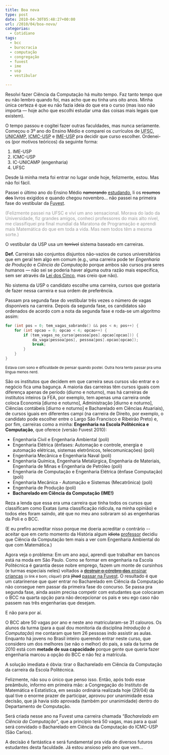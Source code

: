 ```yaml
---
title: Boa nova
type: post
date: 2010-04-30T05:48:27+00:00
url: /2010/04/boa-nova/
categorias:
  - Cotidiano
tags:
  - bcc
  - burocracia
  - computação
  - congregação
  - fuvest
  - ime
  - usp
  - vestibular

---
```

Resolvi fazer Ciência da Computação há muito tempo. Faz tanto tempo que eu não lembro quando foi, mas acho que eu tinha uns oito anos. Minha única certeza é que eu não fazia ideia do que era o curso (mas isso não importa — hoje acho que escolhi estudar uma das coisas mais legais que existem).

O tempo passou e cogitei fazer outras faculdades, mas nunca seriamente. Começou o 3º ano do Ensino Médio e comparei os currículos de <acronym title="Universidade Federal de Santa Catarina">UFSC</acronym>, <acronym title="Universidade Estadual de Campinas">UNICAMP</acronym>, <acronym title="Instituto de Ciências Matemáticas e Computação da Universidade de São Paulo">ICMC-USP</acronym> e <acronym title="Instituto de Matemática e Estatística da Universidade de São Paulo">IME-USP</acronym> pra decidir que curso escolher. Ordenei-os (por motivos teóricos) da seguinte forma:

  1. IME-USP
  2. ICMC-USP
  3. IC-UNICAMP (engenharia)
  4. UFSC

Desde lá minha meta foi entrar no lugar onde hoje, felizmente, estou. Mas não foi fácil.

Passei o último ano do Ensino Médio <del>namorando</del> <ins>estudando</ins>, li os <del>resumos dos</del> livros exigidos e quando chegou novembro… não passei na primeira fase do vestibular da <acronym title="Fundação Universitária para o Vestibular">Fuvest</acronym>.

<span style="color:#999;">(Felizmente passei na UFSC e vivi um ano sensacional. Morava do lado da Universidade, fiz grandes amigos, conheci professores do mais alto nível, me classifiquei pra final mundial da Maratona de Programação e aprendi mais Matemática do que em toda a vida. Mas nem todos têm a mesma sorte.)</span>

O vestibular da USP usa um <del>terrível</del> sistema baseado em carreiras.

**Def.** Carreiras são conjuntos disjuntos não-vazios de cursos universitários que em geral tem algo em comum (e.g., uma carreira pode ter _Engenharia de Produção_ e _Ciência da Computação_ porque ambos são cursos pra seres humanos — não sei se poderia haver alguma outra razão mais específica, sem ser através da [Lei dos Cinco][1], mas creio que não).

No sistema da USP o candidato escolhe uma carreira, cursos que gostaria de fazer nessa carreira e sua ordem de preferência.

Passam pra segunda fase do vestibular três vezes o número de vagas disponíveis na carreira. Depois da segunda fase, os candidatos são ordenados de acordo com a nota da segunda fase e roda-se um algoritmo assim:

```cpp
for (int pos = 0; tem_vagas_sobrando() && pos < n; pos++) {
    for (int opcao = 0; opcao < 4; opcao++) {
        if (tem_vagas_no_curso(pessoa[pos].opcao[opcao])) {
            da_vaga(pessoa[pos], pessoa[pos].opcao[opcao]);
            break;
        }
    }
}
```

<small>Estava com sono e dificuldade de pensar quando postei. Outra hora tento passar pra uma língua menos nerd.</small>

São os institutos que decidem em que carreira seus cursos vão entrar e o negócio fica uma bagunça. A maioria das carreiras têm cursos iguais com diferença apenas de período (diurno e noturno), mas há carreiras de institutos inteiros (a FEA, por exemplo, tem apenas uma carreira onde coloca Economia [diurno e noturno], Administração [diurno e noturno], Ciências contábeis [diurno e noturno] e Bacharelado em Ciências Atuariais), de cursos iguais em diferentes campi (na carreira de Direito, por exemplo, o candidato pode escolher entre o Largo São Francisco e Ribeirão Preto) e, por fim, carreiras como a minha: **Engenharia na Escola Politécnica e Computação**, que oferece (versão Fuvest 2010):

  * Engenharia Civil e Engenharia Ambiental (poli)
  * Engenharia Elétrica (ênfases: Automação e controle, energia e automação elétricas, sistemas eletrônicos, telecomunicações) (poli)
  * Engenharia Mecânica e Engenharia Naval (poli)
  * Engenharia Química, Engenharia Metalúrgica, Engenharia de Materiais, Engenharia de Minas e Engenharia de Petróleo (poli)
  * Engenharia de Computação e Engenharia Elétrica (ênfase Computação) (poli)
  * Engenharia Mecânica - Automação e Sistemas (Mecatrônica) (poli)
  * Engenharia de Produção (poli)
  * **Bacharelado em Ciência da Computação (IME!)**

Reza a lenda que essa era uma carreira que tinha todos os cursos que classificam como Exatas (uma classificação ridícula, na minha opinião) e todos eles foram saindo, até que no meu ano sobraram só as engenharias da Poli e o BCC.

(E eu prefiro acreditar nisso porque me doeria acreditar o contrário -- aceitar que em certo momento da História algum <del>idiota</del> <ins>professor</ins> decidiu que Ciência da Computação tem mais a ver com Engenharia Ambiental do que com Matemática.)

Agora veja o problema: Em um ano aqui, aprendi que trabalhar em bancos está na moda em São Paulo. Como se formar em engenharia na Escola Politécnica é garantia desse nobre emprego, fazem um monte de cursinhos (e turmas especiais neles) voltados a [<del>destruir o cérebro das</del> <ins>ensinar</ins> crianças][2] <small>(o link é bom; clique!)</small> pra <del>jihad</del> <ins>passar na Fuvest</ins>. O resultado é que um catarinense que quer entrar no Bacharelado em Ciência da Computação não consegue nem passar da primeira fase do concurso. Se passa pra segunda fase, ainda assim precisa competir com estudantes que colocaram o BCC na quarta opção para não decepcionar os pais e seu ego caso não passem nas três engenharias que desejam.

E não para por aí.

O BCC abre 50 vagas por ano e neste ano matricularam-se 31 calouros. Os alunos da turma (para a qual dou monitoria da disciplina _Introdução à Computação_) me contaram que tem 26 pessoas indo assistir as aulas. Enquanto há jovens no Brasil inteiro querendo entrar neste curso, que considero um dos melhores (se não o melhor) do país, a sala da turma de 2010 está com **metade de sua capacidade** porque gente que queria fazer engenharia marcou a opção do BCC e não fez a matrícula.

A solução imediata é óbvia: tirar o Bacharelado em Ciência da Computação da carreira da Escola Politécnica.

Felizmente, não sou o único que penso isso. Então, após todo esse preâmbulo, informo em primeira mão: a Congregação do Instituto de Matemática e Estatística, em sessão ordinária realizada hoje (29/04) da qual tive o enorme prazer de participar, aprovou por unanimidade essa decisão, que já havia sido aprovada (também por unanimidade) dentro do Departamento de Computação.

Será criada nesse ano na Fuvest uma carreira chamada _“Bacharelado em Ciência da Computação”_, que a princípio terá 50 vagas, mas para a qual será convidado o Bacharelado em Ciência da Computação do ICMC-USP (São Carlos).

A decisão é fantástica e será fundamental pra vida de diversos futuros estudantes desta faculdade. Já estou ansioso pelo ano que vem...

 [1]: http://principiadiscordia.com/book/23.php
 [2]: http://www.youtube.com/watch?v=M_bvT-DGcWw

